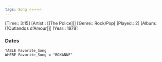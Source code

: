 ```yaml
---
tags: Song ⭐⭐⭐⭐⭐ 
---
```

[Time:: 3:15]
[Artist:: [[The Police]]]
[Genre:: Rock/Pop]
[Played:: 2]
[Album:: [[Outlandos d'Amour]]]
[Year:: 1978]
### Dates
````dataview
TABLE Favorite_Song
WHERE Favorite_Song = "ROXANNE"
````